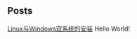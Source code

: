 <br><br><br><br>
<h2>Posts</h2>
<a href="./Linux与Windows双系统的安装.md">Linux与Windows双系统的安装</a>
Hello World!
